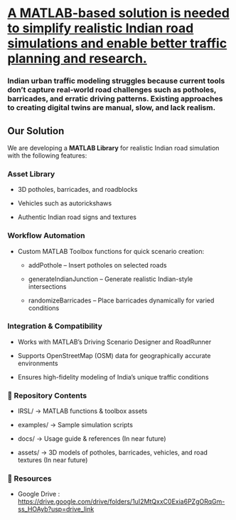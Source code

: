 # <ins>A MATLAB-based solution is needed to simplify realistic Indian road simulations and enable better traffic planning and research.</ins>

### Indian urban traffic modeling struggles because current tools don’t capture real-world road challenges such as potholes, barricades, and erratic driving patterns. Existing approaches to creating digital twins are manual, slow, and lack realism.

##  Our Solution

We are developing a **MATLAB Library** for realistic Indian road simulation with the following features:

### Asset Library

* 3D potholes, barricades, and roadblocks

* Vehicles such as autorickshaws

* Authentic Indian road signs and textures

### Workflow Automation

* Custom MATLAB Toolbox functions for quick scenario creation:

    * addPothole – Insert potholes on selected roads

    * generateIndianJunction – Generate realistic Indian-style intersections

    * randomizeBarricades – Place barricades dynamically for varied conditions

### Integration & Compatibility

* Works with MATLAB’s Driving Scenario Designer and RoadRunner

* Supports OpenStreetMap (OSM) data for geographically accurate environments

* Ensures high-fidelity modeling of India’s unique traffic conditions

### 📂 Repository Contents

* IRSL/ → MATLAB functions & toolbox assets

* examples/ → Sample simulation scripts

* docs/ → Usage guide & references (In near future)

* assets/ → 3D models of potholes, barricades, vehicles, and road textures (In near future)

### 🔗 Resources
* Google Drive : https://drive.google.com/drive/folders/1uI2MtQxxC0Exia6PZgORqGm-ss_HOAyb?usp=drive_link

